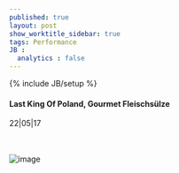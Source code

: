 ```yaml
---
published: true
layout: post
show_worktitle_sidebar: true
tags: Performance
JB :
  analytics : false
---
```


{% include JB/setup %}




<p>
<h4>Last King Of Poland, Gourmet Fleischsülze</h4>
22|05|17

<br /><br />
<img src="{{ site.url }}/images/gourmet_small.jpg" alt="image">

</p>